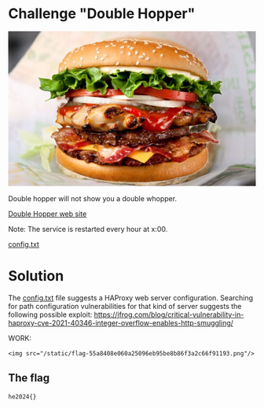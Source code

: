 # Challenge "Double Hopper"
![Banner Image](banner.jpg)

Double hopper will not show you a double whopper.

[Double Hopper web site](http://ch.hackyeaster.com:2406/)

Note: The service is restarted every hour at x:00.

[config.txt](config.txt)

# Solution
The [config.txt](config.txt) file suggests a HAProxy web server configuration. Searching for path configuration vulnerabilities for that kind of server suggests the following possible exploit: https://jfrog.com/blog/critical-vulnerability-in-haproxy-cve-2021-40346-integer-overflow-enables-http-smuggling/

WORK:

    <img src="/static/flag-55a8408e060a25096eb95be8b86f3a2c66f91193.png"/>

## The flag
    he2024{}
